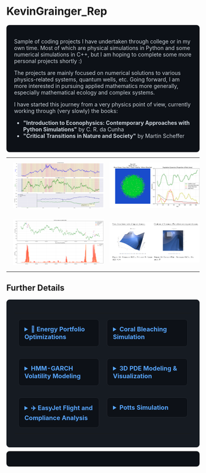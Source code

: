 # KevinGrainger_Rep

<div style="background-color: #0d1117; color: #c9d1d9; padding: 20px; border-radius: 8px; margin: 10px 0;">

Sample of coding projects I have undertaken through college or in my own time.
Most of which are physical simulations in Python and some numerical simulations in C++, but I am hoping to complete some more personal projects shortly :)

The projects are mainly focused on numerical solutions to various physics-related systems, quantum wells, etc.
Going forward, I am more interested in pursuing applied mathematics more generally, especially mathematical ecology and complex systems.

I have started this journey from a very physics point of view, currently working through (very slowly) the books: 
- **"Introduction to Econophysics: Contemporary Approaches with Python Simulations"** by C. R. da Cunha
- **"Critical Transitions in Nature and Society"** by Martin Scheffer

</div>
<div align="center">
  <table>
    <tr>
      <td align="center">
        <img src="Energy Portfolio Optimisations.png" alt="Energy Portfolio Optimisations" width="350" style="margin: 10px;">
      </td>
      <td align="center">
        <img src="Coral Bleahcing Sim - Potts model.png" alt="Coral Bleaching Simulation - Potts Model" width="350" style="margin: 10px;">
      </td>
    </tr>
    <tr>
      <td align="center">
        <img src="Hidden Markov Model Oil Volatility Measure.png" alt="Hidden Markov Model Oil Volatility Measure" width="350" style="margin: 10px;">
      </td>
      <td align="center">
        <img src="PDE 3D Plots.png" alt="PDE 3D Plots" width="350" style="margin: 10px;">
      </td>
    </tr>
  </table>
</div>

## Further Details

<div style="background-color: #161b22; padding: 20px; border-radius: 8px; border: 1px solid #21262d;">

<table style="width: 100%; border-collapse: collapse;">
  <tr>
    <td style="width: 50%; padding: 10px; vertical-align: top;">
      <details style="background-color: #0d1117; border: 1px solid #21262d; border-radius: 8px; padding: 15px; margin: 5px 0;">
        <summary style="color: #58a6ff; font-weight: bold; cursor: pointer; font-size: 16px;">
          🔋 Energy Portfolio Optimizations
        </summary>
        <div style="margin-top: 15px; color: #c9d1d9;">
          <img src="Energy Portfolio Optimisations.png" alt="Energy Portfolio Optimisations" style="width: 100%; border-radius: 6px; margin-bottom: 10px;">
          <p><strong>Technologies:</strong> Python, NumPy, Matplotlib, Optimization Algorithms</p>
          <p><strong>Description:</strong> Risk-based portfolio optimization for energy investments using modern portfolio theory and Monte Carlo simulations. Implemented efficient frontier calculations and risk-return analysis for renewable energy assets.</p>
          <p><strong>Key Features:</strong></p>
          <ul style="color: #8b949e;">
            <li>Monte Carlo risk simulation</li>
            <li>Efficient frontier optimization</li>
            <li>Multi-asset correlation analysis</li>
            <li>Dynamic rebalancing strategies</li>
          </ul>
        </div>
      </details>
    </td>
    <td style="width: 50%; padding: 10px; vertical-align: top;">
      <details style="background-color: #0d1117; border: 1px solid #21262d; border-radius: 8px; padding: 15px; margin: 5px 0;">
        <summary style="color: #58a6ff; font-weight: bold; cursor: pointer; font-size: 16px;">
          Coral Bleaching Simulation
        </summary>
        <div style="margin-top: 15px; color: #c9d1d9;">
          <img src="Coral Bleahcing Sim - Potts model.png" alt="Coral Bleaching Simulation" style="width: 100%; border-radius: 6px; margin-bottom: 10px;">
          <p><strong>Technologies:</strong> Python, SciPy, Potts Model, Statistical Mechanics</p>
          <p><strong>Description:</strong> Markov chain-based coral bleaching simulation using the Potts model to study temperature-induced coral reef degradation and recovery patterns.</p>
          <p><strong>Key Features:</strong></p>
          <ul style="color: #8b949e;">
            <li>Potts model implementation</li>
            <li>Temperature threshold analysis</li>
            <li>Spatial correlation modeling</li>
            <li>Phase transition visualization</li>
          </ul>
        </div>
      </details>
    </td>
  </tr>
  <tr>
    <td style="width: 50%; padding: 10px; vertical-align: top;">
      <details style="background-color: #0d1117; border: 1px solid #21262d; border-radius: 8px; padding: 15px; margin: 5px 0;">
        <summary style="color: #58a6ff; font-weight: bold; cursor: pointer; font-size: 16px;">
           HMM-GARCH Volatility Modeling
        </summary>
        <div style="margin-top: 15px; color: #c9d1d9;">
          <img src="Hidden Markov Model Oil Volatility Measure.png" alt="HMM Volatility Analysis" style="width: 100%; border-radius: 6px; margin-bottom: 10px;">
          <p><strong>Technologies:</strong> Python, Hidden Markov Models, GARCH, Time Series Analysis</p>
          <p><strong>Description:</strong> Advanced volatility forecasting model combining Hidden Markov Models with GARCH processes to predict oil market volatility regimes.</p>
          <p><strong>Key Features:</strong></p>
          <ul style="color: #8b949e;">
            <li>Multi-regime volatility modeling</li>
            <li>Baum-Welch algorithm implementation</li>
            <li>GARCH parameter estimation</li>
            <li>Regime probability forecasting</li>
          </ul>
        </div>
      </details>
    </td>
    <td style="width: 50%; padding: 10px; vertical-align: top;">
      <details style="background-color: #0d1117; border: 1px solid #21262d; border-radius: 8px; padding: 15px; margin: 5px 0;">
        <summary style="color: #58a6ff; font-weight: bold; cursor: pointer; font-size: 16px;">
           3D PDE Modeling & Visualization
        </summary>
        <div style="margin-top: 15px; color: #c9d1d9;">
          <img src="PDE 3D Plots.png" alt="PDE 3D Plots" style="width: 100%; border-radius: 6px; margin-bottom: 10px;">
          <p><strong>Technologies:</strong> Python, NumPy, Matplotlib, Finite Difference Methods</p>
          <p><strong>Description:</strong> Numerical solutions to partial differential equations with 3D visualization capabilities for heat diffusion, wave propagation, and quantum mechanical systems.</p>
          <p><strong>Key Features:</strong></p>
          <ul style="color: #8b949e;">
            <li>Finite difference discretization</li>
            <li>3D surface plotting</li>
            <li>Animation capabilities</li>
            <li>Multiple PDE solver methods</li>
          </ul>
        </div>
      </details>
    </td>
  </tr>
  <tr>
    <td style="width: 50%; padding: 10px; vertical-align: top;">
      <details style="background-color: #0d1117; border: 1px solid #21262d; border-radius: 8px; padding: 15px; margin: 5px 0;">
        <summary style="color: #58a6ff; font-weight: bold; cursor: pointer; font-size: 16px;">
          ✈️ EasyJet Flight and Compliance Analysis
        </summary>
        <div style="margin-top: 15px; color: #c9d1d9;">
          <p><strong>Technologies:</strong> Python, Data Analysis, Compliance Frameworks</p>
          <p><strong>Description:</strong> Comprehensive analysis of EasyJet flight operations and regulatory compliance metrics, examining operational efficiency and adherence to aviation safety standards.</p>
          <p><strong>Key Features:</strong></p>
          <ul style="color: #8b949e;">
            <li>Flight delay pattern analysis</li>
            <li>Regulatory compliance tracking</li>
            <li>Operational efficiency metrics</li>
            <li>Safety performance indicators</li>
          </ul>
        </div>
      </details>
    </td>
    <td style="width: 50%; padding: 10px; vertical-align: top;">
      <details style="background-color: #0d1117; border: 1px solid #21262d; border-radius: 8px; padding: 15px; margin: 5px 0;">
        <summary style="color: #58a6ff; font-weight: bold; cursor: pointer; font-size: 16px;">
          Potts Simulation
        </summary>
        <div style="margin-top: 15px; color: #c9d1d9;">
          <p><strong>Technologies:</strong> Python, Statistical Mechanics, Monte Carlo Methods</p>
          <p><strong>Description:</strong> Advanced Potts model simulation for studying phase transitions and critical phenomena in statistical physics systems with multiple discrete states.</p>
          <p><strong>Key Features:</strong></p>
          <ul style="color: #8b949e;">
            <li>Multi-state Potts model implementation</li>
            <li>Critical temperature determination</li>
            <li>Phase transition visualization</li>
            <li>Correlation function analysis</li>
          </ul>
        </div>
      </details>
    </td>
  </tr>
</table>

</div>

<div style="background-color: #0d1117; color: #c9d1d9; padding: 20px; border-radius: 8px; margin: 10px 0;">



</div>
